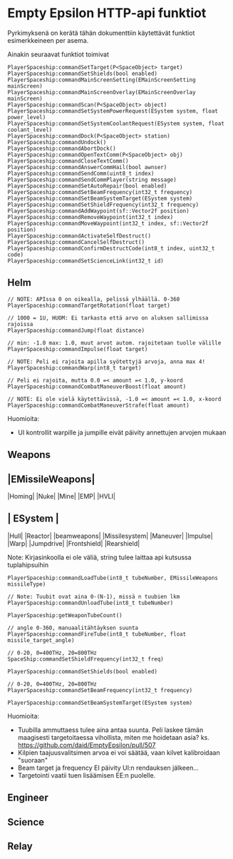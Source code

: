 # Empty Epsilon HTTP-api funktiot

Pyrkimyksenä on kerätä tähän dokumenttiin käytettävät funktiot esimerkkeineen per asema. 

Ainakin seuraavat funktiot toimivat

```
PlayerSpaceship:commandSetTarget(P<SpaceObject> target)
PlayerSpaceship:commandSetShields(bool enabled)
PlayerSpaceship:commandMainScreenSetting(EMainScreenSetting mainScreen)
PlayerSpaceship:commandMainScreenOverlay(EMainScreenOverlay mainScreen)
PlayerSpaceship:commandScan(P<SpaceObject> object)
PlayerSpaceship:commandSetSystemPowerRequest(ESystem system, float power_level)
PlayerSpaceship:commandSetSystemCoolantRequest(ESystem system, float coolant_level)
PlayerSpaceship:commandDock(P<SpaceObject> station)
PlayerSpaceship:commandUndock()
PlayerSpaceship:commandAbortDock()
PlayerSpaceship:commandOpenTextComm(P<SpaceObject> obj)
PlayerSpaceship:commandCloseTextComm()
PlayerSpaceship:commandAnswerCommHail(bool awnser)
PlayerSpaceship:commandSendComm(uint8_t index)
PlayerSpaceship:commandSendCommPlayer(string message)
PlayerSpaceship:commandSetAutoRepair(bool enabled)
PlayerSpaceship:commandSetBeamFrequency(int32_t frequency)
PlayerSpaceship:commandSetBeamSystemTarget(ESystem system)
PlayerSpaceship:commandSetShieldFrequency(int32_t frequency)
PlayerSpaceship:commandAddWaypoint(sf::Vector2f position)
PlayerSpaceship:commandRemoveWaypoint(int32_t index)
PlayerSpaceship:commandMoveWaypoint(int32_t index, sf::Vector2f position)
PlayerSpaceship:commandActivateSelfDestruct()
PlayerSpaceship:commandCancelSelfDestruct()
PlayerSpaceship:commandConfirmDestructCode(int8_t index, uint32_t code)
PlayerSpaceship:commandSetScienceLink(int32_t id)
```

## Helm 
```
// NOTE: APIssa 0 on oikealla, pelissä ylhäällä. 0-360
PlayerSpaceship:commandTargetRotation(float target)

// 1000 = 1U, HUOM: Ei tarkasta että arvo on aluksen sallimissa rajoissa 
PlayerSpaceship:commandJump(float distance) 

// min: -1.0 max: 1.0, muut arvot autom. rajoitetaan tuolle välille
PlayerSpaceship:commandImpulse(float target)

// NOTE: Peli ei rajoita apilla syötettyjä arvoja, anna max 4! 
PlayerSpaceship:commandWarp(int8_t target) 

// Peli ei rajoita, mutta 0.0 =< amount =< 1.0, y-koord
PlayerSpaceship:commandCombatManeuverBoost(float amount) 

// NOTE: Ei ole vielä käytettävissä, -1.0 =< amount =< 1.0, x-koord
PlayerSpaceship:commandCombatManeuverStrafe(float amount) 
```

Huomioita:  
- UI kontrollit warpille ja jumpille eivät päivity annettujen arvojen mukaan

## Weapons
|EMissileWeapons|
---
|Homing|
|Nuke|
|Mine|
|EMP|
|HVLI|

| ESystem |
---
|Hull|
|Reactor|
|beamweapons|
|Missilesystem|
|Maneuver|
|Impulse|
|Warp|
|Jumpdrive|
|Frontshield|
|Rearshield|

Note: Kirjasinkoolla ei ole väliä, string tulee laittaa api kutsussa tuplahipsuihin

```
PlayerSpaceship:commandLoadTube(int8_t tubeNumber, EMissileWeapons missileType)

// Note: Tuubit ovat aina 0-(N-1), missä n tuubien lkm
PlayerSpaceship:commandUnloadTube(int8_t tubeNumber)

PlayerSpaceship:getWeaponTubeCount() 

// angle 0-360, manuaalitähtäyksen suunta
PlayerSpaceship:commandFireTube(int8_t tubeNumber, float missile_target_angle) 

// 0-20, 0=400THz, 20=800THz
SpaceShip:commandSetShieldFrequency(int32_t freq)

PlayerSpaceship:commandSetShields(bool enabled)

// 0-20, 0=400THz, 20=800THz
PlayerSpaceship:commandSetBeamFrequency(int32_t frequency)

PlayerSpaceship:commandSetBeamSystemTarget(ESystem system)
```

Huomioita:
- Tuubilla ammuttaess tulee aina antaa suunta. Peli laskee tämän maagisesti targetoitaessa vihollista, miten me hoidetaan asia?
ks. https://github.com/daid/EmptyEpsilon/pull/507
- Kilpien taajuusvalitsimen arvoa ei voi säätää, vaan kilvet kalibroidaan "suoraan"
- Beam target ja frequency EI päivity UI:n rendauksen jälkeen...
- Targetointi vaatii tuen lisäämisen EE:n puolelle.

## Engineer

## Science

## Relay
